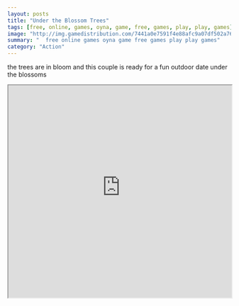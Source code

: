 ```yaml
---
layout: posts
title: "Under the Blossom Trees"
tags: [free, online, games, oyna, game, free, games, play, play, games]
image: "http://img.gamedistribution.com/7441a0e7591f4e88afc9a07df502a761.jpg"
summary: "  free online games oyna game free games play play games"
category: "Action"
---
```


the trees are in bloom and this couple is ready for a fun outdoor date under the blossoms

<iframe width="100%" height="480px;" src="http://flash.gamedistribution.com?game=7441a0e7591f4e88afc9a07df502a761"></iframe>